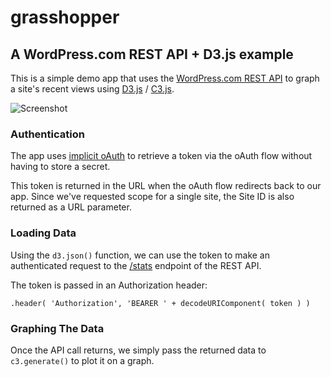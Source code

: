 # grasshopper

## A WordPress.com REST API + D3.js example

This is a simple demo app that uses the <a href="https://developer.wordpress.com/docs/api/">WordPress.com REST API</a> to graph a site's recent views using <a href="d3js.org">D3.js</a> / <a href="c3js.org">C3.js</a>.

![Screenshot](https://cldup.com/tnTXMsmCCA.png)

### Authentication

The app uses <a href="https://developer.wordpress.com/docs/rest-api-javascript/">implicit oAuth</a> to retrieve a token via the oAuth flow without having to store a secret.

This token is returned in the URL when the oAuth flow redirects back to our app. Since we've requested scope for a single site, the Site ID is also returned as a URL parameter.

### Loading Data

Using the `d3.json()` function, we can use the token to make an authenticated request to the <a href="https://developer.wordpress.com/docs/api/1.1/get/sites/%24site/stats/">/stats</a> endpoint of the REST API.

The token is passed in an Authorization header:

```.header( 'Authorization', 'BEARER ' + decodeURIComponent( token ) )```

### Graphing The Data

Once the API call returns, we simply pass the returned data to `c3.generate()` to plot it on a graph.
